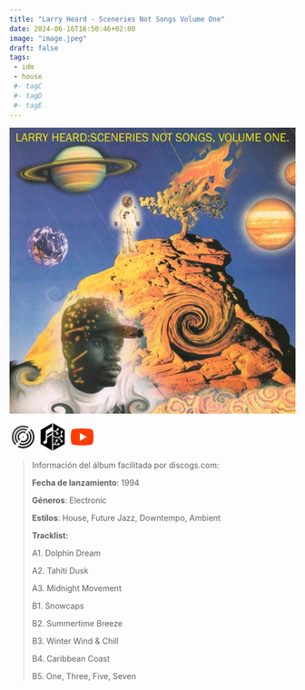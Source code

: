 ```yaml
---
title: "Larry Heard - Sceneries Not Songs Volume One"
date: 2024-06-16T16:50:46+02:00
image: "image.jpeg"
draft: false
tags:
 - idm
 - house
 #- tagC
 #- tagD
 #- tagE
---
```

![cover](image.jpeg (Larry-Heard - Sceneries-Not-Songs-Volume-One))
 
[![discogs](../links/svg/discogs.png (discogs))](https://www.discogs.com/master/6630)
[![musicbrainz](../links/svg/musicbrainz.png (musicbrainz))](https://musicbrainz.org/release/5bb67b18-e11c-424c-b3c9-6cb288039a49)
[![youtube](../links/svg/youtube.png (youtube))](https://www.youtube.com/playlist?list=PLJVAb6pyqGfoWK8m8yI2AotjNRHIiquox)
 
<!-- [![bandcamp](../links/svg/bandcamp.png (bandcamp))]() -->
<!-- [![lastfm](../links/svg/lastfm.png (lastfm))]() -->
<!-- [![spotify](../links/svg/spotify.png (putify))]() -->
 
> Información del álbum facilitada por discogs.com:
> 
> **Fecha de lanzamiento**: 1994
> 
> **Géneros**: Electronic
> 
> **Estilos**: House, Future Jazz, Downtempo, Ambient
> 
> **Tracklist:**
> 
>   A1. Dolphin Dream    
> 
>   A2. Tahiti Dusk    
> 
>   A3. Midnight Movement    
> 
>   B1. Snowcaps    
> 
>   B2. Summertime Breeze    
> 
>   B3. Winter Wind & Chill    
> 
>   B4. Caribbean Coast    
> 
>   B5. One, Three, Five, Seven    
> 
